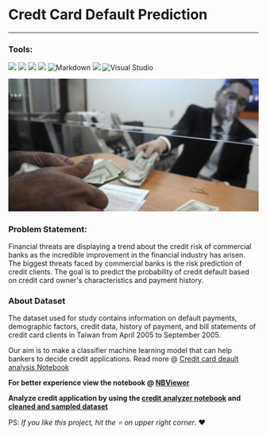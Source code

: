 # Credt Card Default Prediction
-----

### Tools:
![](https://img.shields.io/badge/Numpy-777BB4?style=for-the-badge&logo=numpy&logoColor=white)
![](https://img.shields.io/badge/Pandas-2C2D72?style=for-the-badge&logo=pandas&logoColor=white)
![](https://img.shields.io/badge/scikit_learn-F7931E?style=for-the-badge&logo=scikit-learn&logoColor=white)
![](https://img.shields.io/badge/Python-14354C?style=for-the-badge&logo=python&logoColor=white) 
![Markdown](https://img.shields.io/badge/markdown-%23000000.svg?style=for-the-badge&logo=markdown&logoColor=white)
![](https://img.shields.io/badge/Made%20with-Jupyter-orange?style=for-the-badge&logo=Jupyter)
![Visual Studio](https://img.shields.io/badge/Visual%20Studio-5C2D91.svg?style=for-the-badge&logo=visual-studio&logoColor=white)

![](https://github.com/dSilu/CreditCardDefaultPrediction/blob/main/A6149B5D-7DC5-44DF-B26A-3528C2333A0A.jpeg "src: pinterest")

### Problem Statement:
Financial threats are displaying a trend about the credit risk of commercial banks as the incredible improvement in the financial industry has arisen. The biggest threats faced by commercial banks is the risk prediction of credit clients.
The goal is to predict the probability of credit default based on credit card owner's characteristics and payment history.

### About Dataset
The dataset used for study contains information on default payments, demographic factors, credit data, history of payment, and bill statements of credit card clients in Taiwan from April 2005 to September 2005.

Our aim is to make a classifier machine learning model that can help bankers to decide credit applications. Read more @ [Credit card deault analysis 
Notebook](https://github.com/dSilu/CreditCardDefaultPrediction/blob/main/credit_card_default_anlysis.ipynb)

**For better experience view the notebook @ [NBViewer](https://nbviewer.org/github/dSilu/CreditCardDefaultPrediction/blob/main/credit_card_default_anlysis.ipynb)**

**Analyze credit application by using the [credit analyzer notebook](https://colab.research.google.com/drive/1lRVyG8GTvoPUrRb1ebLVVTNEip9iHtes?usp=sharing "Colab") and [cleaned and sampled dataset](https://raw.githubusercontent.com/dSilu/CreditCardDefaultPrediction/main/resampled_credit_data.csv "Dataset")**

PS: _If you like this project, hit the ⭐ on upper right corner_. ❤️
